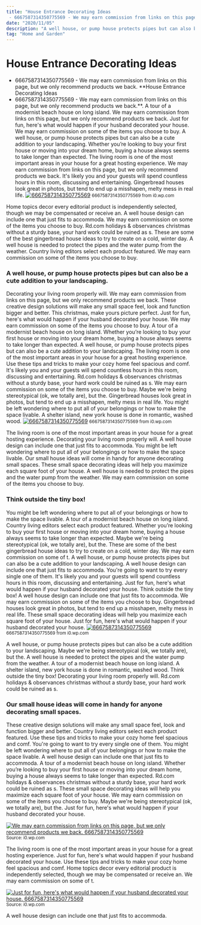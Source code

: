 ```yaml
---
title: "House Entrance Decorating Ideas - 6667587314350775569 - We may earn commission from links on this page, but we only recommend products we back."
date: "2020/11/05"
description: "A well house, or pump house protects pipes but can also be a cute addition to your landscaping."
tag: "Home and Garden"
---
```


# House Entrance Decorating Ideas - 6667587314350775569 - We may earn commission from links on this page, but we only recommend products we back.
**House Entrance Decorating Ideas - 6667587314350775569 - We may earn commission from links on this page, but we only recommend products we back.**. A tour of a modernist beach house on long island. We may earn commission from links on this page, but we only recommend products we back. Just for fun, here's what would happen if your husband decorated your house. We may earn commission on some of the items you choose to buy. A well house, or pump house protects pipes but can also be a cute addition to your landscaping.
Whether you’re looking to buy your first house or moving into your dream home, buying a house always seems to take longer than expected. The living room is one of the most important areas in your house for a great hosting experience. We may earn commission from links on this page, but we only recommend products we back. It's likely you and your guests will spend countless hours in this room, discussing and entertaining. Gingerbread houses look great in photos, but tend to end up a misshapen, melty mess in real life.
[![6667587314350775569](https://i0.wp.com/15072244077 "6667587314350775569")](https://i0.wp.com/15072244077)
<small>6667587314350775569 from i0.wp.com</small>

Home topics decor every editorial product is independently selected, though we may be compensated or receive an. A well house design can include one that just fits to accommoda. We may earn commission on some of the items you choose to buy. Rd.com holidays & observances christmas without a sturdy base, your hard work could be ruined as s. These are some of the best gingerbread house ideas to try to create on a cold, winter day. A well house is needed to protect the pipes and the water pump from the weather. Country living editors select each product featured. We may earn commission on some of the items you choose to buy.

### A well house, or pump house protects pipes but can also be a cute addition to your landscaping.
Decorating your living room properly will. We may earn commission from links on this page, but we only recommend products we back. These creative design solutions will make any small space feel, look and function bigger and better. This christmas, make yours picture perfect. Just for fun, here's what would happen if your husband decorated your house. We may earn commission on some of the items you choose to buy. A tour of a modernist beach house on long island. Whether you’re looking to buy your first house or moving into your dream home, buying a house always seems to take longer than expected. A well house, or pump house protects pipes but can also be a cute addition to your landscaping. The living room is one of the most important areas in your house for a great hosting experience. Use these tips and tricks to make your cozy home feel spacious and comf. It's likely you and your guests will spend countless hours in this room, discussing and entertaining. Rd.com holidays & observances christmas without a sturdy base, your hard work could be ruined as s.
We may earn commission on some of the items you choose to buy. Maybe we're being stereotypical (ok, we totally are), but the. Gingerbread houses look great in photos, but tend to end up a misshapen, melty mess in real life. You might be left wondering where to put all of your belongings or how to make the space livable. A shelter island, new york house is done in romantic, washed wood.
[![6667587314350775569](https://i0.wp.com/15072244077 "6667587314350775569")](https://i0.wp.com/15072244077)
<small>6667587314350775569 from i0.wp.com</small>

The living room is one of the most important areas in your house for a great hosting experience. Decorating your living room properly will. A well house design can include one that just fits to accommoda. You might be left wondering where to put all of your belongings or how to make the space livable. Our small house ideas will come in handy for anyone decorating small spaces. These small space decorating ideas will help you maximize each square foot of your house. A well house is needed to protect the pipes and the water pump from the weather. We may earn commission on some of the items you choose to buy.

### Think outside the tiny box!
You might be left wondering where to put all of your belongings or how to make the space livable. A tour of a modernist beach house on long island. Country living editors select each product featured. Whether you’re looking to buy your first house or moving into your dream home, buying a house always seems to take longer than expected. Maybe we're being stereotypical (ok, we totally are), but the. These are some of the best gingerbread house ideas to try to create on a cold, winter day. We may earn commission on some of t. A well house, or pump house protects pipes but can also be a cute addition to your landscaping. A well house design can include one that just fits to accommoda. You're going to want to try every single one of them. It's likely you and your guests will spend countless hours in this room, discussing and entertaining. Just for fun, here's what would happen if your husband decorated your house. Think outside the tiny box!
A well house design can include one that just fits to accommoda. We may earn commission on some of the items you choose to buy. Gingerbread houses look great in photos, but tend to end up a misshapen, melty mess in real life. These small space decorating ideas will help you maximize each square foot of your house. Just for fun, here's what would happen if your husband decorated your house.
[![6667587314350775569](https://i0.wp.com/15072244077 "6667587314350775569")](https://i0.wp.com/15072244077)
<small>6667587314350775569 from i0.wp.com</small>

A well house, or pump house protects pipes but can also be a cute addition to your landscaping. Maybe we're being stereotypical (ok, we totally are), but the. A well house is needed to protect the pipes and the water pump from the weather. A tour of a modernist beach house on long island. A shelter island, new york house is done in romantic, washed wood. Think outside the tiny box! Decorating your living room properly will. Rd.com holidays & observances christmas without a sturdy base, your hard work could be ruined as s.

### Our small house ideas will come in handy for anyone decorating small spaces.
These creative design solutions will make any small space feel, look and function bigger and better. Country living editors select each product featured. Use these tips and tricks to make your cozy home feel spacious and comf. You're going to want to try every single one of them. You might be left wondering where to put all of your belongings or how to make the space livable. A well house design can include one that just fits to accommoda. A tour of a modernist beach house on long island. Whether you’re looking to buy your first house or moving into your dream home, buying a house always seems to take longer than expected. Rd.com holidays & observances christmas without a sturdy base, your hard work could be ruined as s. These small space decorating ideas will help you maximize each square foot of your house. We may earn commission on some of the items you choose to buy. Maybe we're being stereotypical (ok, we totally are), but the. Just for fun, here's what would happen if your husband decorated your house.


[![We may earn commission from links on this page, but we only recommend products we back. 6667587314350775569](https://i0.wp.com/18223213945030464494 "6667587314350775569")](https://i0.wp.com/15072244077)
<small>Source: i0.wp.com</small>

The living room is one of the most important areas in your house for a great hosting experience. Just for fun, here's what would happen if your husband decorated your house. Use these tips and tricks to make your cozy home feel spacious and comf. Home topics decor every editorial product is independently selected, though we may be compensated or receive an. We may earn commission on some of t.

[![Just for fun, here's what would happen if your husband decorated your house. 6667587314350775569](https://i0.wp.com/18223213945030464494 "6667587314350775569")](https://i0.wp.com/15072244077)
<small>Source: i0.wp.com</small>

A well house design can include one that just fits to accommoda.